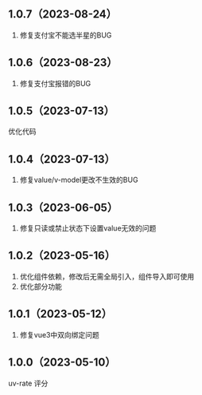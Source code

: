 ## 1.0.7（2023-08-24）
1. 修复支付宝不能选半星的BUG
## 1.0.6（2023-08-23）
1. 修复支付宝报错的BUG
## 1.0.5（2023-07-13）
优化代码
## 1.0.4（2023-07-13）
1. 修复value/v-model更改不生效的BUG
## 1.0.3（2023-06-05）
1. 修复只读或禁止状态下设置value无效的问题
## 1.0.2（2023-05-16）
1. 优化组件依赖，修改后无需全局引入，组件导入即可使用
2. 优化部分功能
## 1.0.1（2023-05-12）
1. 修复vue3中双向绑定问题
## 1.0.0（2023-05-10）
uv-rate 评分
